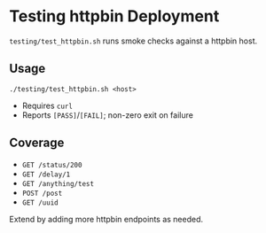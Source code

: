# Testing httpbin Deployment

`testing/test_httpbin.sh` runs smoke checks against a httpbin host.

## Usage
```
./testing/test_httpbin.sh <host>
```

- Requires `curl`
- Reports `[PASS]`/`[FAIL]`; non-zero exit on failure

## Coverage
- `GET /status/200`
- `GET /delay/1`
- `GET /anything/test`
- `POST /post`
- `GET /uuid`

Extend by adding more httpbin endpoints as needed.

